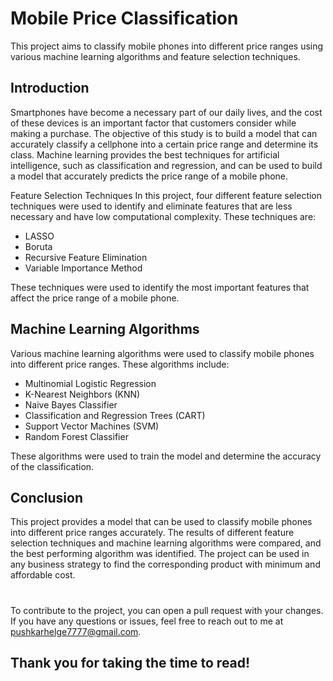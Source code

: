 # Mobile Price Classification 
This project aims to classify mobile phones into different price ranges using various machine learning algorithms and feature selection techniques.

## Introduction
Smartphones have become a necessary part of our daily lives, and the cost of these devices is an important factor that customers consider while making a purchase. The objective of this study is to build a model that can accurately classify a cellphone into a certain price range and determine its class. Machine learning provides the best techniques for artificial intelligence, such as classification and regression, and can be used to build a model that accurately predicts the price range of a mobile phone.

Feature Selection Techniques
In this project, four different feature selection techniques were used to identify and eliminate features that are less necessary and have low computational complexity. These techniques are:

* LASSO
* Boruta
* Recursive Feature Elimination
* Variable Importance Method

These techniques were used to identify the most important features that affect the price range of a mobile phone.

## Machine Learning Algorithms
Various machine learning algorithms were used to classify mobile phones into different price ranges. These algorithms include:

* Multinomial Logistic Regression
* K-Nearest Neighbors (KNN)
* Naive Bayes Classifier
* Classification and Regression Trees (CART)
* Support Vector Machines (SVM)
* Random Forest Classifier

These algorithms were used to train the model and determine the accuracy of the classification.

## Conclusion
This project provides a model that can be used to classify mobile phones into different price ranges accurately. The results of different feature selection techniques and machine learning algorithms were compared, and the best performing algorithm was identified. The project can be used in any business strategy to find the corresponding product with minimum and affordable cost.

# 

To contribute to the project, you can open a pull request with your changes.    
If you have any questions or issues, feel free to reach out to me at pushkarhelge7777@gmail.com. 

## Thank you for taking the time to read!